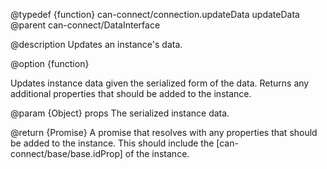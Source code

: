 @typedef {function} can-connect/connection.updateData updateData
@parent can-connect/DataInterface

@description Updates an instance's data.

@option {function}

  Updates instance data given the serialized form of the data. Returns any
  additional properties that should be added to the instance.

  @param {Object} props The serialized instance data.

  @return {Promise<props>} A promise that resolves with any properties that should be added to the instance.
  This should include the [can-connect/base/base.idProp] of the instance.
